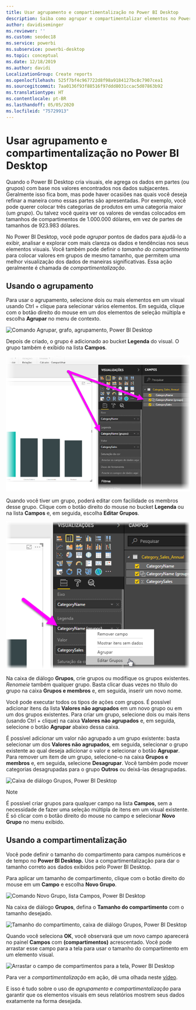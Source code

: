 ```yaml
---
title: Usar agrupamento e compartimentalização no Power BI Desktop
description: Saiba como agrupar e compartimentalizar elementos no Power BI Desktop
author: davidiseminger
ms.reviewer: ''
ms.custom: seodec18
ms.service: powerbi
ms.subservice: powerbi-desktop
ms.topic: conceptual
ms.date: 12/18/2019
ms.author: davidi
LocalizationGroup: Create reports
ms.openlocfilehash: 525f7bf4c967722d8f98a9184127bc8c7907cea1
ms.sourcegitcommit: 7aa0136f93f88516f97ddd8031ccac5d07863b92
ms.translationtype: HT
ms.contentlocale: pt-BR
ms.lasthandoff: 05/05/2020
ms.locfileid: "75729913"
---
```

# <a name="use-grouping-and-binning-in-power-bi-desktop"></a>Usar agrupamento e compartimentalização no Power BI Desktop
Quando o Power BI Desktop cria visuais, ele agrega os dados em partes (ou grupos) com base nos valores encontrados nos dados subjacentes. Geralmente isso fica bom, mas pode haver ocasiões nas quais você deseja refinar a maneira como essas partes são apresentadas. Por exemplo, você pode querer colocar três categorias de produtos em uma categoria maior (um *grupo*). Ou talvez você queira ver os valores de vendas colocados em tamanhos de compartimentos de 1.000.000 dólares, em vez de partes de tamanhos de 923.983 dólares.

No Power BI Desktop, você pode *agrupar* pontos de dados para ajudá-lo a exibir, analisar e explorar com mais clareza os dados e tendências nos seus elementos visuais. Você também pode definir o *tamanho do compartimento* para colocar valores em grupos de mesmo tamanho, que permitem uma melhor visualização dos dados de maneiras significativas. Essa ação geralmente é chamada de *compartimentalização*.

## <a name="using-grouping"></a>Usando o agrupamento
Para usar o agrupamento, selecione dois ou mais elementos em um visual usando Ctrl + clique para selecionar vários elementos. Em seguida, clique com o botão direito do mouse em um dos elementos de seleção múltipla e escolha **Agrupar** no menu de contexto.

![Comando Agrupar, grafo, agrupamento, Power BI Desktop](media/desktop-grouping-and-binning/grouping-binning_1.png)

Depois de criado, o grupo é adicionado ao bucket **Legenda** do visual. O grupo também é exibido na lista **Campos**.

![Listas Legendas e Campos, agrupamento, Power BI Desktop](media/desktop-grouping-and-binning/grouping-binning_2.png)

Quando você tiver um grupo, poderá editar com facilidade os membros desse grupo. Clique com o botão direito do mouse no bucket **Legenda** ou na lista **Campos** e, em seguida, escolha **Editar Grupos**.

![Comando Editar Grupos, listas Legenda e Campos, Power BI Desktop](media/desktop-grouping-and-binning/grouping-binning_3.png)

Na caixa de diálogo **Grupos**, crie grupos ou modifique os grupos existentes. *Renomeie* também qualquer grupo. Basta clicar duas vezes no título do grupo na caixa **Grupos e membros** e, em seguida, inserir um novo nome.

Você pode executar todos os tipos de ações com grupos. É possível adicionar itens da lista **Valores não agrupados** em um novo grupo ou em um dos grupos existentes. Para criar um grupo, selecione dois ou mais itens (usando Ctrl + clique) na caixa **Valores não agrupados** e, em seguida, selecione o botão **Agrupar** abaixo dessa caixa.

É possível adicionar um valor não agrupado a um grupo existente: basta selecionar um dos **Valores não agrupados**, em seguida, selecionar o grupo existente ao qual deseja adicionar o valor e selecionar o botão **Agrupar**. Para remover um item de um grupo, selecione-o na caixa **Grupos e membros** e, em seguida, selecione **Desagrupar**. Você também pode mover categorias desagrupadas para o grupo **Outros** ou deixá-las desagrupadas.

![Caixa de diálogo Grupos, Power BI Desktop](media/desktop-grouping-and-binning/grouping-binning_4.png)

> [!NOTE]
> É possível criar grupos para qualquer campo na lista **Campos**, sem a necessidade de fazer uma seleção múltipla de itens em um visual existente. É só clicar com o botão direito do mouse no campo e selecionar **Novo Grupo** no menu exibido.

## <a name="using-binning"></a>Usando a compartimentalização
Você pode definir o tamanho do compartimento para campos numéricos e de tempo no **Power BI Desktop.** Use a compartimentalização para dar o tamanho correto aos dados exibidos pelo Power BI Desktop.

Para aplicar um tamanho de compartimento, clique com o botão direito do mouse em um **Campo** e escolha **Novo Grupo**.

![Comando Novo Grupo, lista Campos, Power BI Desktop](media/desktop-grouping-and-binning/grouping-binning_5.png)

Na caixa de diálogo **Grupos**, defina o **Tamanho do compartimento** com o tamanho desejado.

![Tamanho do compartimento, caixa de diálogo Grupos, Power BI Desktop](media/desktop-grouping-and-binning/grouping-binning_6.png)

Quando você seleciona **OK**, você observará que um novo campo aparecerá no painel **Campos** com **(compartimentos)** acrescentado. Você pode arrastar esse campo para a tela para usar o tamanho do compartimento em um elemento visual.

![Arrastar o campo de compartimentos para a tela, Power BI Desktop](media/desktop-grouping-and-binning/grouping-binning_7.png)

Para ver a *compartimentalização* em ação, dê uma olhada neste [vídeo](https://www.youtube.com/watch?v=BRvdZSfO0DY).

E isso é tudo sobre o uso de *agrupamento* e *compartimentalização* para garantir que os elementos visuais em seus relatórios mostrem seus dados exatamente na forma desejada.
